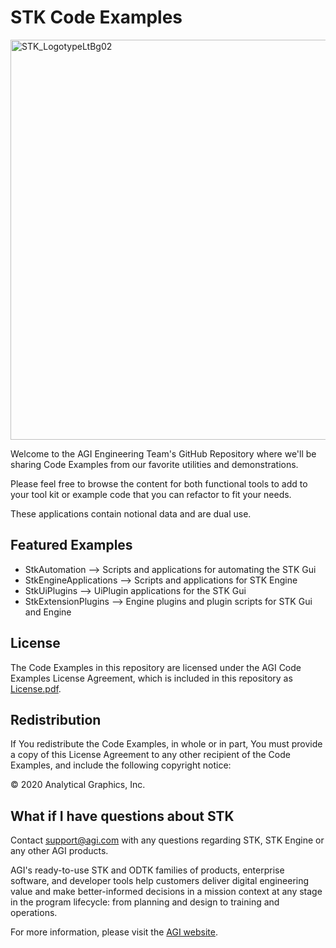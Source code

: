 # STK Code Examples

<img src="https://embed.widencdn.net/svg/agi/z0svs3hr1p/STK_LogotypeLtBg01.svg?u=ivc64j" alt="STK_LogotypeLtBg02" width="640">

Welcome to the AGI Engineering Team's GitHub Repository where we'll be sharing Code Examples from our favorite utilities and demonstrations.  

Please feel free to browse the content for both functional tools to add to your tool kit or example code that you can refactor to fit your needs.   

These applications contain notional data and are dual use.

## Featured Examples

* StkAutomation --> Scripts and applications for automating the STK Gui
* StkEngineApplications --> Scripts and applications for STK Engine
* StkUiPlugins --> UiPlugin applications for the STK Gui
* StkExtensionPlugins --> Engine plugins and plugin scripts for STK Gui and Engine

## License

The Code Examples in this repository are licensed under the AGI Code Examples License Agreement, which is included in this repository as [License.pdf](License.pdf).

## Redistribution
If You redistribute the Code Examples, in whole or in part, You must provide a copy of this License Agreement to any other recipient of the Code Examples, and include the following copyright notice: 

© 2020 Analytical Graphics, Inc.

## What if I have questions about STK

Contact support@agi.com with any questions regarding STK, STK Engine or any other AGI products.

AGI's ready-to-use STK and ODTK families of products, enterprise software, and developer tools help customers deliver digital engineering value and make better-informed decisions in a mission context at any stage in the program lifecycle: from planning and design to training and operations.  

For more information, please visit the [AGI website](https://www.agi.com "AGI's Homepage"). 
